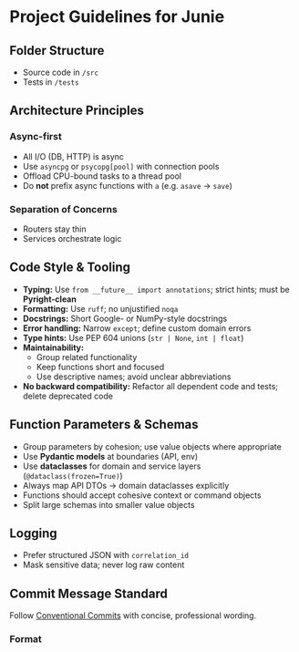 # Project Guidelines for Junie

## Folder Structure

- Source code in `/src`
- Tests in `/tests`

## Architecture Principles

### Async-first

- All I/O (DB, HTTP) is async
- Use `asyncpg` or `psycopg[pool]` with connection pools
- Offload CPU-bound tasks to a thread pool
- Do **not** prefix async functions with `a` (e.g. `asave` → `save`)

### Separation of Concerns

- Routers stay thin
- Services orchestrate logic

## Code Style & Tooling

- **Typing:**
  Use `from __future__ import annotations`; strict hints; must be **Pyright-clean**
- **Formatting:**
  Use `ruff`; no unjustified `noqa`
- **Docstrings:**
  Short Google- or NumPy-style docstrings
- **Error handling:**
  Narrow `except`; define custom domain errors
- **Type hints:**
  Use PEP 604 unions (`str | None`, `int | float`)
- **Maintainability:**
  - Group related functionality
  - Keep functions short and focused
  - Use descriptive names; avoid unclear abbreviations
- **No backward compatibility:**
  Refactor all dependent code and tests; delete deprecated code

## Function Parameters & Schemas

- Group parameters by cohesion; use value objects where appropriate
- Use **Pydantic models** at boundaries (API, env)
- Use **dataclasses** for domain and service layers (`@dataclass(frozen=True)`)
- Always map API DTOs → domain dataclasses explicitly
- Functions should accept cohesive context or command objects
- Split large schemas into smaller value objects

## Logging

- Prefer structured JSON with `correlation_id`
- Mask sensitive data; never log raw content

## Commit Message Standard

Follow [Conventional Commits](https://www.conventionalcommits.org/) with concise, professional wording.

### Format
